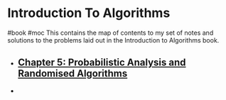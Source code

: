 # Introduction To Algorithms
#book #moc 
This contains the map of contents to my set of notes and solutions to the problems laid out in the Introduction to Algorithms book.
- ## [Chapter 5: Probabilistic Analysis and Randomised Algorithms](Notes/Probabilistic%20Analysis%20and%20Randomised%20Algorithms.md)
- 